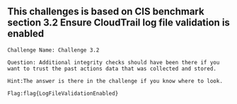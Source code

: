 ## This challenges is based on CIS benchmark section 3.2 Ensure CloudTrail log file validation is enabled

    Challenge Name: Challenge 3.2

    Question: Additional integrity checks should have been there if you want to trust the past actions data that was collected and stored.

    Hint:The answer is there in the challenge if you know where to look.
    
    Flag:flag{LogFileValidationEnabled}